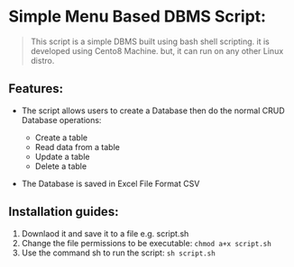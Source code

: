 # Simple Menu Based DBMS Script:
> This script is a simple DBMS built using bash shell scripting. it is developed using Cento8 Machine. but, it can run on any other Linux distro.

## Features:
- The script allows users to create a Database then do the normal CRUD Database operations:

    - Create a table
    - Read data from a table
    - Update a table
    - Delete a table

- The Database is saved in Excel File Format CSV

## Installation guides:
1. Downlaod it and save it to a file e.g. script.sh 
2. Change the file permissions to be executable: `chmod a+x script.sh`
3. Use the command sh to run the script: `sh script.sh`
